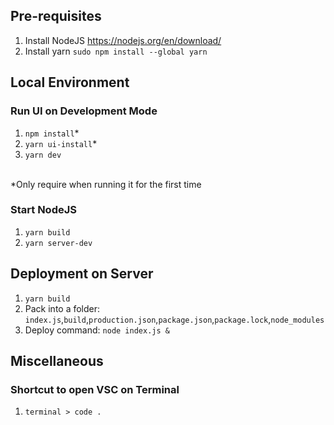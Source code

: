 ## Pre-requisites
1. Install NodeJS https://nodejs.org/en/download/
2. Install yarn `sudo npm install --global yarn`

## Local Environment
### Run UI on Development Mode
1. `npm install`*
2. `yarn ui-install`* 
3. `yarn dev`
<br/>
*Only require when running it for the first time

### Start NodeJS
1. `yarn build`
2. `yarn server-dev`

## Deployment on Server
1. `yarn build`
2. Pack into a folder: `index.js`,`build`,`production.json`,`package.json`,`package.lock`,`node_modules`
3. Deploy command: `node index.js &`

## Miscellaneous
### Shortcut to open VSC on Terminal
1. `terminal > code .`
